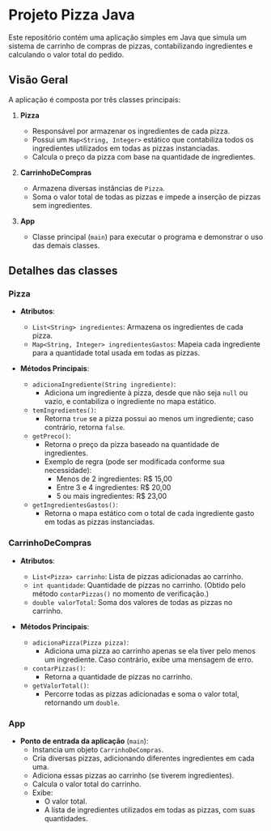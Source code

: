 # Projeto Pizza Java

Este repositório contém uma aplicação simples em Java que simula um sistema de carrinho de compras de pizzas, contabilizando ingredientes e calculando o valor total do pedido.

## Visão Geral

A aplicação é composta por três classes principais:

1. **Pizza**  
   - Responsável por armazenar os ingredientes de cada pizza.  
   - Possui um `Map<String, Integer>` estático que contabiliza todos os ingredientes utilizados em todas as pizzas instanciadas.
   - Calcula o preço da pizza com base na quantidade de ingredientes.

2. **CarrinhoDeCompras**  
   - Armazena diversas instâncias de `Pizza`.  
   - Soma o valor total de todas as pizzas e impede a inserção de pizzas sem ingredientes.

3. **App**  
   - Classe principal (`main`) para executar o programa e demonstrar o uso das demais classes.

## Detalhes das classes

### Pizza
- **Atributos**:  
  - `List<String> ingredientes`: Armazena os ingredientes de cada pizza.  
  - `Map<String, Integer> ingredientesGastos`: Mapeia cada ingrediente para a quantidade total usada em todas as pizzas.

- **Métodos Principais**:  
  - `adicionaIngrediente(String ingrediente)`:  
    - Adiciona um ingrediente à pizza, desde que não seja `null` ou vazio, e contabiliza o ingrediente no mapa estático.  
  - `temIngredientes()`:  
    - Retorna `true` se a pizza possui ao menos um ingrediente; caso contrário, retorna `false`.  
  - `getPreco()`:  
    - Retorna o preço da pizza baseado na quantidade de ingredientes.  
    - Exemplo de regra (pode ser modificada conforme sua necessidade):
      - Menos de 2 ingredientes: R\$ 15,00  
      - Entre 3 e 4 ingredientes: R\$ 20,00  
      - 5 ou mais ingredientes: R\$ 23,00  
  - `getIngredientesGastos()`:  
    - Retorna o mapa estático com o total de cada ingrediente gasto em todas as pizzas instanciadas.

### CarrinhoDeCompras
- **Atributos**:  
  - `List<Pizza> carrinho`: Lista de pizzas adicionadas ao carrinho.  
  - `int quantidade`: Quantidade de pizzas no carrinho. (Obtido pelo método `contarPizzas()` no momento de verificação.)  
  - `double valorTotal`: Soma dos valores de todas as pizzas no carrinho.

- **Métodos Principais**:  
  - `adicionaPizza(Pizza pizza)`:  
    - Adiciona uma pizza ao carrinho apenas se ela tiver pelo menos um ingrediente. Caso contrário, exibe uma mensagem de erro.  
  - `contarPizzas()`:  
    - Retorna a quantidade de pizzas no carrinho.  
  - `getValorTotal()`:  
    - Percorre todas as pizzas adicionadas e soma o valor total, retornando um `double`.

### App
- **Ponto de entrada da aplicação** (`main`):
  - Instancia um objeto `CarrinhoDeCompras`.
  - Cria diversas pizzas, adicionando diferentes ingredientes em cada uma.
  - Adiciona essas pizzas ao carrinho (se tiverem ingredientes).
  - Calcula o valor total do carrinho.
  - Exibe:
    - O valor total.
    - A lista de ingredientes utilizados em todas as pizzas, com suas quantidades.
